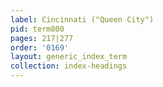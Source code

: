 ```yaml
---
label: Cincinnati ("Queen City")
pid: term800
pages: 217|277
order: '0169'
layout: generic_index_term
collection: index-headings
---
```

